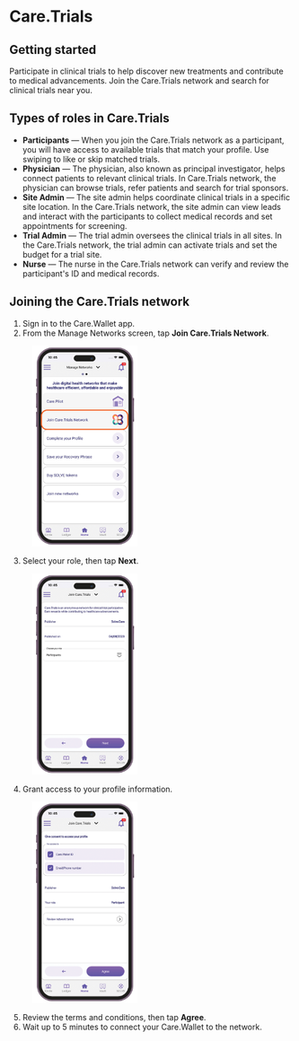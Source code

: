 # Care.Trials

## Getting started

Participate in clinical trials to help discover new treatments and contribute to medical advancements. Join the Care.Trials network and search for clinical trials near you.&#x20;

## Types of roles in Care.Trials

* **Participants** — When you join the Care.Trials network as a participant, you will have access to available trials that match your profile. Use swiping to like or skip matched trials.
* **Physician** — The physician, also known as principal investigator, helps connect patients to relevant clinical trials. In Care.Trials network, the physician can browse trials, refer patients and search for trial sponsors.
* **Site Admin** — The site admin helps coordinate clinical trials in a specific site location. In the Care.Trials network, the site admin can view leads and interact with the participants to collect medical records and set appointments for screening.
* **Trial Admin** — The trial admin oversees the clinical trials in all sites. In the Care.Trials network, the trial admin can activate trials and set the budget for a trial site.
* **Nurse** — The nurse in the Care.Trials network can verify and review the participant's ID and medical records.

## Joining the Care.Trials network

1. Sign in to the Care.Wallet app.
2. From the Manage Networks screen, tap **Join Care.Trials Network**.

<figure><img src="../../.gitbook/assets/care-trials-join-network.png" alt="" width="188"><figcaption></figcaption></figure>

3. Select your role, then tap **Next**.&#x20;

<figure><img src="../../.gitbook/assets/care-trials-select-role.png" alt="" width="188"><figcaption></figcaption></figure>

4. Grant access to your profile information.&#x20;

<figure><img src="../../.gitbook/assets/care-trials-consent.png" alt="" width="188"><figcaption></figcaption></figure>

5. Review the terms and conditions, then tap **Agree**.
6. Wait up to 5 minutes to connect your Care.Wallet to the network.

